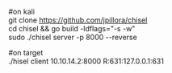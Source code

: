 #on kali  
git clone https://github.com/jpillora/chisel  
cd chisel && go build -ldflags="-s -w"  
sudo ./chisel server -p 8000 --reverse  
  
#on target  
./hisel client 10.10.14.2:8000 R:631:127.0.0.1:631